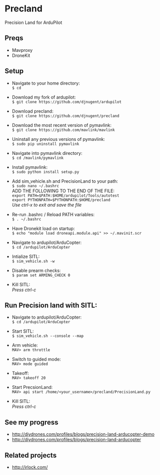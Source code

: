 # Precland  
Precision Land for ArduPilot  

## Preqs  
* Mavproxy  
* DroneKit  

## Setup
* Navigate to your home directory:  
	`$ cd`  

* Download my fork of ardupilot:  
	`$ git clone https://github.com/djnugent/ardupilot`  

*  Download precland:  
	`$ git clone https://github.com/djnugent/precland`  

*  Download the most recent version of pymavlink:  
	`$ git clone https://github.com/mavlink/mavlink`  

*  Uninstall any previous versions of pymavlink:  
	`$ sudo pip uninstall pymavlink`  

*  Navigate into pymavlink directory:  
	`$ cd /mavlink/pymavlink`  

*  Install pymavlink:  
	`$ sudo python install setup.py`  

*  Add sim_vehicle.sh and PrecisionLand to your path:  
	`$ sudo nano ~/.bashrc`  
	ADD THE FOLLOWING TO THE END OF THE FILE: <br />
		`export PATH=$PATH:$HOME/ardupilot/Tools/autotest`<br />
		`export PYTHONPATH=$PYTHONPATH:$HOME/precland`<br />
		*Use ctrl-x to exit and save the file*  

*  Re-run .bashrc / Reload PATH variables:  
	`$ . ~/.bashrc`  

*  Have Dronekit load on startup:  
	`$ echo "module load droneapi.module.api" >> ~/.mavinit.scr`

*  Navigate to ardupilot/ArduCopter:  
	`$ cd /ardupilot/ArduCopter`  

*  Intialize SITL:  
	`$ sim_vehicle.sh -w`  

*  Disable prearm checks:  
	`$ param set ARMING_CHECK 0`  

*  Kill SITL:  
	*Press ctrl-c*  



## Run Precision land with SITL:
*  Navigate to ardupilot/ArduCopter:  
	`$ cd /ardupilot/ArduCopter`  

*  Start SITL:  
	`$ sim_vehicle.sh --console --map`  

*  Arm vehicle:  
	`MAV> arm throttle`  

*  Switch to guided mode:  
	`MAV> mode guided`  

*  Takeoff:  
	`MAV> takeoff 20`  

*  Start PrecsionLand:  
	`MAV> api start /home/<your_username>/precland/PrecisionLand.py`  

*  Kill SITL:  
	*Press ctrl-c*



## See my progress  
*  http://diydrones.com/profiles/blogs/precision-land-arducopter-demo  
*  http://diydrones.com/profiles/blogs/precision-land-arducopter



## Related projects
*  http://irlock.com/
